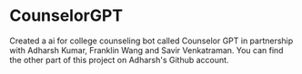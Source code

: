 # CounselorGPT

Created a ai for college counseling bot called Counselor GPT in partnership with Adharsh Kumar, Franklin Wang and Savir Venkatraman. You can find the other part of this project on Adharsh's Github account.
